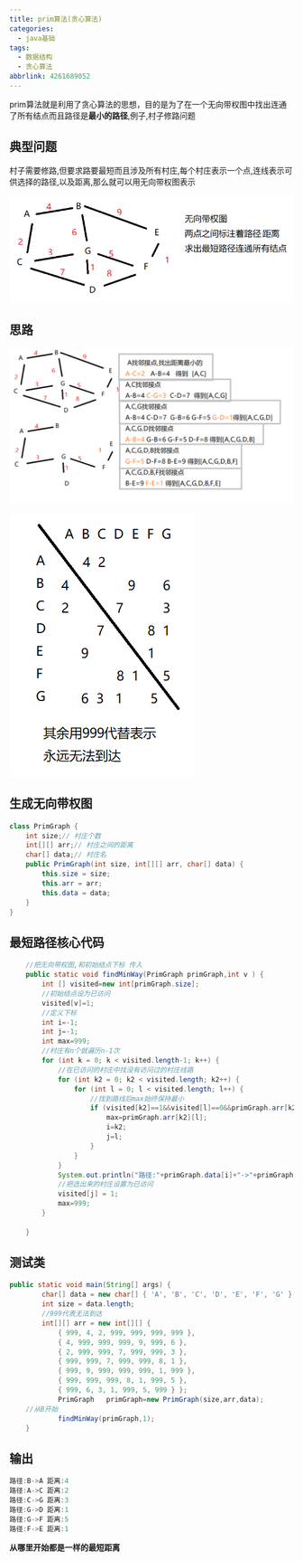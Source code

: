```yaml
---
title: prim算法(贪心算法)
categories:
  - java基础
tags:
  - 数据结构
  - 贪心算法
abbrlink: 4261689052
---
```



prim算法就是利用了贪心算法的思想，目的是为了在一个无向带权图中找出连通了所有结点而且路径是**最小的路径**,例子,村子修路问题

<!--more-->

## 典型问题

村子需要修路,但要求路要最短而且涉及所有村庄,每个村庄表示一个点,连线表示可供选择的路径,以及距离,那么就可以用无向带权图表示

![1569913755182](prim算法/1569913755182.png)

## 思路

![1569916037324](prim算法/1569916037324.png)

![1569917483034](prim算法/1569917483034.png)

## 生成无向带权图

```java
class PrimGraph {
	int size;// 村庄个数
	int[][] arr;// 村庄之间的距离
	char[] data;// 村庄名
	public PrimGraph(int size, int[][] arr, char[] data) {
		this.size = size;
		this.arr = arr;
		this.data = data;
	}
}
```

## 最短路径核心代码

```java
	//把无向带权图,和初始结点下标 传入
	public static void findMinWay(PrimGraph primGraph,int v ) {
		int [] visited=new int[primGraph.size];
		//初始结点设为已访问
		visited[v]=1;
		//定义下标
		int i=-1;
		int j=-1;
		int max=999;
		//村庄有n个就遍历n-1次
		for (int k = 0; k < visited.length-1; k++) {
			//在已访问的村庄中找没有访问过的村庄线路
			for (int k2 = 0; k2 < visited.length; k2++) {
				for (int l = 0; l < visited.length; l++) {
					//找到路线后max始终保持最小
					if (visited[k2]==1&&visited[l]==0&&primGraph.arr[k2][l]<max) {
						max=primGraph.arr[k2][l];
						i=k2;
						j=l;
					}
				}
			}
			System.out.println("路径:"+primGraph.data[i]+"->"+primGraph.data[j]+" 距离:"+max);
			//把选出来的村庄设置为已访问
			visited[j] = 1;
			max=999;
		}
		
	}
```

## 测试类

```java
public static void main(String[] args) {
		char[] data = new char[] { 'A', 'B', 'C', 'D', 'E', 'F', 'G' };
		int size = data.length;
		//999代表无法到达
		int[][] arr = new int[][] { 
			{ 999, 4, 2, 999, 999, 999, 999 },
			{ 4, 999, 999, 999, 9, 999, 6 },
			{ 2, 999, 999, 7, 999, 999, 3 },
			{ 999, 999, 7, 999, 999, 8, 1 },
			{ 999, 9, 999, 999, 999, 1, 999 },
			{ 999, 999, 999, 8, 1, 999, 5 },
			{ 999, 6, 3, 1, 999, 5, 999 } };
			PrimGraph	primGraph=new PrimGraph(size,arr,data);
    //从B开始
			findMinWay(primGraph,1);
	}
```

## 输出

```java
路径:B->A 距离:4
路径:A->C 距离:2
路径:C->G 距离:3
路径:G->D 距离:1
路径:G->F 距离:5
路径:F->E 距离:1
```

**从哪里开始都是一样的最短距离**